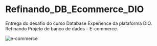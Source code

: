 # Refinando_DB_Ecommerce_DIO
Entrega do desafio do curso Database Experience da plataforma DIO. Refinando Projeto de banco de dados - E-commerce.

![e-commerce](https://user-images.githubusercontent.com/102900401/200967091-e0eb0fb5-f903-412c-94fa-22b167f8b1ab.png)
